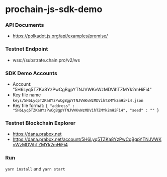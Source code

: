 # prochain-js-sdk-demo

### API Documents

- https://polkadot.js.org/api/examples/promise/

### Testnet Endpoint

- wss://substrate.chain.pro/v2/ws

### SDK Demo Accounts

- Account: "5H6Lyq5TZKa8YzPwCgBgpYTNJVWKvWzMDVihTZMYk2mHiFi4"
- Key file name `keys/5H6Lyq5TZKa8YzPwCgBgpYTNJVWKvWzMDVihTZMYk2mHiFi4.json`
- Key file format: `{ "address" : "5H6Lyq5TZKa8YzPwCgBgpYTNJVWKvWzMDVihTZMYk2mHiFi4", "seed" : "" } `

### Testnet Blockchain Explorer

- https://dana.prabox.net
- https://dana.prabox.net/account/5H6Lyq5TZKa8YzPwCgBgpYTNJVWKvWzMDVihTZMYk2mHiFi4

### Run

`yarn install` and `yarn start`
